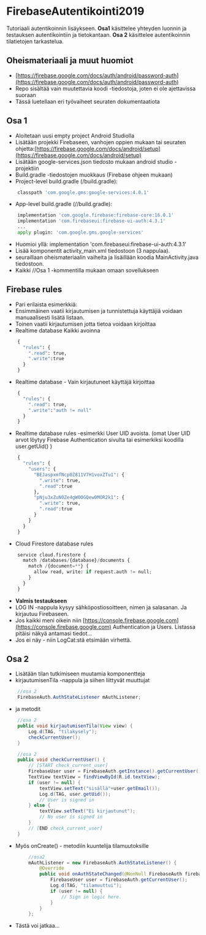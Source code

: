 # FirebaseAutentikointi2019
Tutoriaali autentikoinnin lisäykseen. **Osa1** käsittelee yhteyden luonnin ja testauksen autentikointiin ja tietokantaan. **Osa 2** käsittelee autentikoinnin tilatietojen tarkastelua.

## Oheismateriaali ja muut huomiot
* [https://firebase.google.com/docs/auth/android/password-auth](https://firebase.google.com/docs/auth/android/password-auth)
* Repo sisältää vain muutettavia koodi -tiedostoja, joten ei ole ajettavissa suoraan
* Tässä luetellaan eri työvaiheet seuraten dokumentaatiota


## Osa 1
* Aloitetaan uusi empty project Android Studiolla
* Lisätään projekki Firebaseen, vanhojen oppien mukaan tai seuraten ohjetta:[https://firebase.google.com/docs/android/setup](https://firebase.google.com/docs/android/setup) 
* Lisätään google-services.json tiedosto mukaan android studio -projektiin
* Build.gradle -tiedostojen muokkaus (Firebase ohjeen mukaan)
* Project-level build.gradle (<project>/build.gradle):
```python
    classpath 'com.google.gms:google-services:4.0.1' 
```
* App-level build.gradle (<project>/<app-module>/build.gradle):
```python 
    implementation 'com.google.firebase:firebase-core:16.0.1'
    implementation 'com.firebaseui:firebase-ui-auth:4.3.1'
    ...
    apply plugin: 'com.google.gms.google-services'
```
* Huomioi yllä: implementation 'com.firebaseui:firebase-ui-auth:4.3.1'
* Lisää komponentit activity_main.xml tiedostoon (3 nappulaa).
* seuraillaan oheismateriaalin vaiheita ja lisäillään koodia MainActivity.java tiedostoon.
* Kaikki //Osa 1 -kommentilla mukaan omaan sovellukseen

## Firebase rules
* Pari erilaista esimerkkiä: 
* Ensimmäinen vaatii kirjautumisen ja tunnistettuja käyttäjiä voidaan manuaalisesti lisätä listaan. 
* Toinen vaatii kirjautumisen jotta tietoa voidaan kirjoittaa 
* Realtime database Kaikki avoinna
```python
    {
      "rules": {
        ".read": true,
        ".write":true
      }
    }
```
* Realtime database - Vain kirjautuneet käyttäjä kirjoittaa
```python
    {
      "rules": {
        ".read": true,
        ".write":"auth != null"
      }
    }
```
* Realtime database rules -esimerkki User UID avoista. (omat User UID arvot löytyy Firebase Authentication sivulta  tai esimerkiksi koodilla user.getUid()    )
```python
    {
      "rules": {
  	    "users": {
          "BEJaspxmfNcp0Z811V7H1voxZTu1": {
            ".write": true,
            ".read":true
          },
          "pNju3xZuN0Ze4gW0OGQew0MOR2k1": {
            ".write": true,
            ".read":true
          } 
        }   
      }
    }
```
* Cloud Firestore database rules
```python
    service cloud.firestore {
      match /databases/{database}/documents {
        match /{document=**} {
          allow read, write: if request.auth != null; 
        }
      }
    }
```

* **Valmis testaukseen**
* LOG IN -nappula kysyy sähköpostiosoitteen, nimen ja salasanan. Ja kirjautuu Firebaseen.
* Jos kaikki meni oikein niin [https://console.firebase.google.com](https://console.firebase.google.com) Authentication ja Users. Listassa pitäisi näkyä antamasi tiedot...
* Jos ei näy - niin LogCat:stä etsimään virhettä.


## Osa 2
* Lisätään tilan tutkimiseen muutamia komponentteja
* kirjautumisenTila -nappula ja siihen liittyvät muuttujat
```java
    //osa 2
    FirebaseAuth.AuthStateListener mAuthListener;
```
* ja metodit
```java
    //osa 2
    public void kirjautumisenTila(View view) {
        Log.d(TAG, "tilakysely");
        checkCurrentUser();
    }

    //osa 2
    public void checkCurrentUser() {
        // [START check_current_user]
        FirebaseUser user = FirebaseAuth.getInstance().getCurrentUser();
        TextView textView = findViewById(R.id.textView);
        if (user != null) {
            textView.setText("sisällä"+user.getEmail());
            Log.d(TAG, user.getUid());
            // User is signed in
        } else {
            textView.setText("Ei kirjautunut");
            // No user is signed in
        }
        // [END check_current_user]
    }
```

* Myös onCreate() - metodiin kuuntelija tilamuutoksille
```java
        //osa2
        mAuthListener = new FirebaseAuth.AuthStateListener() {
            @Override
            public void onAuthStateChanged(@NonNull FirebaseAuth firebaseAuth) {
                FirebaseUser user = firebaseAuth.getCurrentUser();
                Log.d(TAG, "tilamuuttui");
                if (user != null) {
                    // Sign in logic here.
                }
            }
        };
```
* Tästä voi jatkaa...